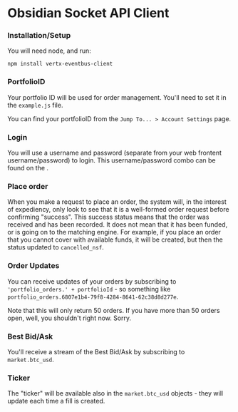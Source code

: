 # Obsidian Socket API Client

### Installation/Setup

You will need node, and run:

```
npm install vertx-eventbus-client
```

### PortfolioID

Your portfolio ID will be used for order management.  You'll need to set it in the `example.js` file.

You can find your portfolioID from the `Jump To... > Account Settings` page.

### Login

You will use a username and password (separate from your web frontent username/password) to login.  This username/password combo can be found on the .

### Place order

When you make a request to place an order, the system will, in the interest of expediency, only look to see that it is a well-formed order request before confirming "success".  This success status means that the order was received and has been recorded.  It does not mean that it has been funded, or is going on to the matching engine.  For example, if you place an order that you cannot cover with available funds, it will be created, but then the status updated to `cancelled_nsf`.

### Order Updates

You can receive updates of your orders by subscribing to `'portfolio_orders.' + portfolioId` - so something like  `portfolio_orders.6807e1b4-79f8-4284-8641-62c38d8d277e`.

Note that this will only return 50 orders.  If you have more than 50 orders open, well, you shouldn't right now.  Sorry.


### Best Bid/Ask

You'll receive a stream of the Best Bid/Ask by subscribing to `market.btc_usd`.

### Ticker

The "ticker" will be available also in the `market.btc_usd` objects - they will update each time a fill is created.